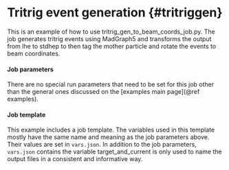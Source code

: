 Tritrig event generation {#tritriggen}
========================

This is an example of how to use tritrig_gen_to_beam_coords_job.py. The job generates tritrig events using MadGraph5 and transforms the output from lhe to stdhep to then tag the mother particle and rotate the events to beam coordinates.

#### Job parameters
There are no special run parameters that need to be set for this job other than the general ones discussed on the [examples main page](@ref examples).

#### Job template
This example includes a job template. The variables used in this template mostly have the same name and meaning as the job parameters above. Their values are set in `vars.json`. In addition to the job parameters, `vars.json` contains the variable target\_and\_current is only used to name the output files in a consistent and informative way.